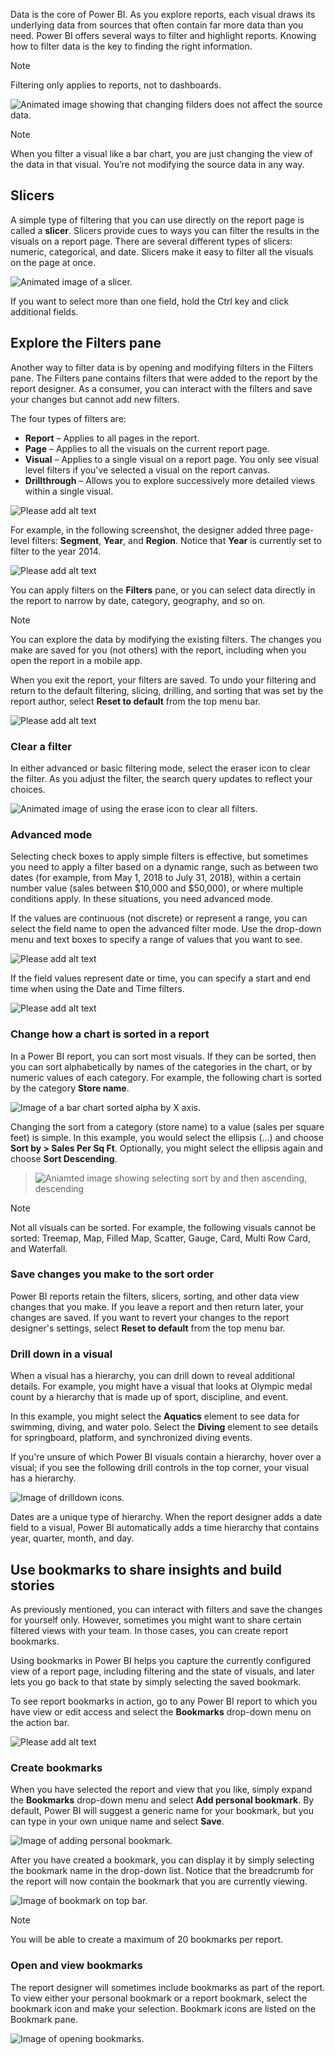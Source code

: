 Data is the core of Power BI. As you explore reports, each visual draws its underlying data from sources that often contain far more data than you need. Power BI offers several ways to filter and highlight reports. Knowing how to filter data is the key to finding the right information.


> [!NOTE]
> Filtering only applies to reports, not to dashboards.


![Animated image showing that changing filders does not affect the source data.](../media/2-1/power-bi-filter-intro.gif)


> [!Note] 
>  When you filter a visual like a bar chart, you are just changing the view of the data in that visual. You’re not modifying the source data in any way. 

## Slicers

A simple type of filtering that you can use directly on the report page is called a **slicer**. Slicers provide cues to ways you can filter the results in the visuals on a report page. There are several different types of slicers: numeric, categorical, and date. Slicers make it easy to filter all the visuals on the page at once.

![Animated image of a slicer.](../media/2-1/power-bi-slicers.gif)

If you want to select more than one field, hold the Ctrl key and click additional fields.  

## Explore the Filters pane

Another way to filter data is by opening and modifying filters in the Filters pane. The Filters pane contains filters that were added to the report by the report designer. As a consumer, you can interact with the filters and save your changes but cannot add new filters. 

The four types of filters are:
-   **Report** – Applies to all pages in the report.
-   **Page** – Applies to all the visuals on the current report page.
-   **Visual** – Applies to a single visual on a report page. You only see visual level filters if you've selected a visual on the report canvas.
-   **Drillthrough** – Allows you to explore successively more detailed views within a single visual.


![Please add alt text](../media/2-1/power-bi-filter-types.png)


For example, in the following screenshot, the designer added three page-level filters: **Segment**, **Year**, and **Region**. Notice that **Year** is currently set to filter to the year 2014. 


![Please add alt text](../media/2-1/power-bi-filter-pane.png)


You can apply filters on the **Filters** pane, or you can select data directly in the report to narrow by date, category, geography, and so on. 



> [!Note] 
>  You can explore the data by modifying the existing filters. The changes you make are saved for you (not others) with the report, including when you open the report in a mobile app.


When you exit the report, your filters are saved. To undo your filtering and return to the default filtering, slicing, drilling, and sorting that was set by the report author, select **Reset to default** from the top menu bar.

![Please add alt text](../media/2-1/power-bi-06-reset-button.png)


### Clear a filter

In either advanced or basic filtering mode, select the eraser icon to clear the filter. As you adjust the filter, the search query updates to reflect your choices.

![Animated image of using the erase icon to clear all filters.](../media/2-1/power-bi-clear-filters.gif)

### Advanced mode

Selecting check boxes to apply simple filters is effective, but sometimes you need to apply a filter based on a dynamic range, such as between two dates (for example, from May 1, 2018 to July 31, 2018), within a certain number value (sales between $10,000 and $50,000), or where multiple conditions apply. In these situations, you need advanced mode.

If the values are continuous (not discrete) or represent a range, you can select the field name to open the advanced filter mode. Use the drop-down menu and text boxes to specify a range of values that you want to see.

![Please add alt text](../media/2-1/power-bi-12-filter-range.png)


If the field values represent date or time, you can specify a start and end time when using the Date and Time filters.

![Please add alt text](../media/2-1/power-bi-13-filter-date.png)

### Change how a chart is sorted in a report

In a Power BI report, you can sort most visuals. If they can be sorted, then you can sort alphabetically by names of the categories in the chart, or by numeric values of each category. For example, the following chart is sorted by the category **Store name**.

![Image of a bar chart sorted alpha by X axis.](../media/2-2/image6.png)

Changing the sort from a category (store name) to a value (sales per square feet) is simple. In this example, you would select the ellipsis (\...) and choose **Sort by \> Sales Per Sq Ft**. Optionally, you might select the ellipsis again and choose **Sort Descending**.

> ![Aniamted image showing selecting sort by and then ascending, descending](../media/2-2/image7.gif)

> [!Note] 
> Not all visuals can be sorted. For example, the following visuals cannot be sorted: Treemap, Map, Filled Map, Scatter, Gauge, Card, Multi Row Card, and Waterfall.


### Save changes you make to the sort order

Power BI reports retain the filters, slicers, sorting, and other data view changes that you make. If you leave a report and then return later, your changes are saved. If you want to revert your changes to the report designer's settings, select **Reset to default** from the top menu bar.


### Drill down in a visual

When a visual has a hierarchy, you can drill down to reveal additional details. For example, you might have a visual that looks at Olympic medal count by a hierarchy that is made up of sport, discipline, and event.  

In this example, you might select the **Aquatics** element to see data for swimming, diving, and water polo. Select the **Diving** element to see details for springboard, platform, and synchronized diving events.

If you're unsure of which Power BI visuals contain a hierarchy, hover over a visual; if you see the following drill controls in the top corner, your visual has a hierarchy.

![Image of drilldown icons.](../media/2-1/power-bi-drilldown-icons7.png)

Dates are a unique type of hierarchy. When the report designer adds a date field to a visual, Power BI automatically adds a time hierarchy that contains year, quarter, month, and day.

## Use bookmarks to share insights and build stories 

As previously mentioned, you can interact with filters and save the changes for yourself only. However, sometimes you might want to share certain filtered views with your team. In those cases, you can create report bookmarks.

Using bookmarks in Power BI helps you capture the currently configured view of a report page, including filtering and the state of visuals, and later lets you go back to that state by simply selecting the saved bookmark.

To see report bookmarks in action, go to any Power BI report to which you have view or edit access and select the **Bookmarks** drop-down menu on the action bar.

![Please add alt text](../media/2-1/power-bi-14-bookmark-bar.png)

### Create bookmarks

When you have selected the report and view that you like, simply expand the **Bookmarks** drop-down menu and select **Add personal bookmark**. By default, Power BI will suggest a generic name for your bookmark, but you can type in your own unique name and select **Save**.

![Image of adding personal bookmark.](../media/2-1/power-bi-add-personal-bookmark.png)

After you have created a bookmark, you can display it by simply selecting the bookmark name in the drop-down list. Notice that the breadcrumb for the report will now contain the bookmark that you are currently viewing.

![Image of bookmark on top bar.](../media/2-1/power-bi-personal-bookmark-breadcrumb.png)

> [!Note] 
> You will be able to create a maximum of 20 bookmarks per report.

### Open and view bookmarks

The report designer will sometimes include bookmarks as part of the report. To view either your personal bookmark or a report bookmark, select the bookmark icon and make your selection. Bookmark icons are listed on the Bookmark pane.

![Image of opening bookmarks.](../media/2-1/power-bi-open-bookmark.png)


